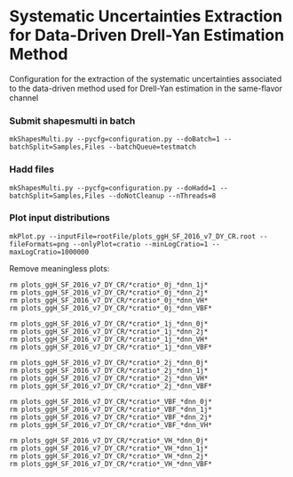 # Systematic Uncertainties Extraction for Data-Driven Drell-Yan Estimation Method

Configuration for the extraction of the systematic uncertainties associated to the data-driven method used for Drell-Yan estimation in the same-flavor channel

### Submit shapesmulti in batch

    mkShapesMulti.py --pycfg=configuration.py --doBatch=1 --batchSplit=Samples,Files --batchQueue=testmatch

### Hadd files

    mkShapesMulti.py --pycfg=configuration.py --doHadd=1 --batchSplit=Samples,Files --doNotCleanup --nThreads=8

### Plot input distributions

    mkPlot.py --inputFile=rootFile/plots_ggH_SF_2016_v7_DY_CR.root --fileFormats=png --onlyPlot=cratio --minLogCratio=1 --maxLogCratio=1000000

Remove meaningless plots:

    rm plots_ggH_SF_2016_v7_DY_CR/*cratio*_0j_*dnn_1j* 
    rm plots_ggH_SF_2016_v7_DY_CR/*cratio*_0j_*dnn_2j* 
    rm plots_ggH_SF_2016_v7_DY_CR/*cratio*_0j_*dnn_VH* 
    rm plots_ggH_SF_2016_v7_DY_CR/*cratio*_0j_*dnn_VBF* 

    rm plots_ggH_SF_2016_v7_DY_CR/*cratio*_1j_*dnn_0j* 
    rm plots_ggH_SF_2016_v7_DY_CR/*cratio*_1j_*dnn_2j* 
    rm plots_ggH_SF_2016_v7_DY_CR/*cratio*_1j_*dnn_VH* 
    rm plots_ggH_SF_2016_v7_DY_CR/*cratio*_1j_*dnn_VBF* 

    rm plots_ggH_SF_2016_v7_DY_CR/*cratio*_2j_*dnn_0j* 
    rm plots_ggH_SF_2016_v7_DY_CR/*cratio*_2j_*dnn_1j* 
    rm plots_ggH_SF_2016_v7_DY_CR/*cratio*_2j_*dnn_VH* 
    rm plots_ggH_SF_2016_v7_DY_CR/*cratio*_2j_*dnn_VBF* 

    rm plots_ggH_SF_2016_v7_DY_CR/*cratio*_VBF_*dnn_0j* 
    rm plots_ggH_SF_2016_v7_DY_CR/*cratio*_VBF_*dnn_1j* 
    rm plots_ggH_SF_2016_v7_DY_CR/*cratio*_VBF_*dnn_2j* 
    rm plots_ggH_SF_2016_v7_DY_CR/*cratio*_VBF_*dnn_VH* 

    rm plots_ggH_SF_2016_v7_DY_CR/*cratio*_VH_*dnn_0j* 
    rm plots_ggH_SF_2016_v7_DY_CR/*cratio*_VH_*dnn_1j* 
    rm plots_ggH_SF_2016_v7_DY_CR/*cratio*_VH_*dnn_2j* 
    rm plots_ggH_SF_2016_v7_DY_CR/*cratio*_VH_*dnn_VBF* 


